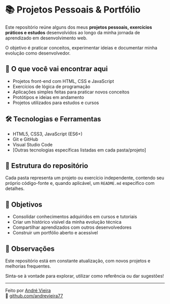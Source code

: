 # 📚 Projetos Pessoais & Portfólio

Este repositório reúne alguns dos meus **projetos pessoais, exercícios práticos e estudos** desenvolvidos ao longo da minha jornada de aprendizado em desenvolvimento web.

O objetivo é praticar conceitos, experimentar ideias e documentar minha evolução como desenvolvedor.

## 🚀 O que você vai encontrar aqui

- Projetos front-end com HTML, CSS e JavaScript
- Exercícios de lógica de programação
- Aplicações simples feitas para praticar novos conceitos
- Protótipos e ideias em andamento
- Projetos utilizados para estudos e cursos

## 🛠 Tecnologias e Ferramentas

- HTML5, CSS3, JavaScript (ES6+)
- Git e GitHub
- Visual Studio Code
- [Outras tecnologias específicas listadas em cada pasta/projeto]

## 📁 Estrutura do repositório

Cada pasta representa um projeto ou exercício independente, contendo seu próprio código-fonte e, quando aplicável, um `README.md` específico com detalhes.


## 🧠 Objetivos

- Consolidar conhecimentos adquiridos em cursos e tutoriais
- Criar um histórico visível da minha evolução técnica
- Compartilhar aprendizados com outros desenvolvedores
- Construir um portfólio aberto e acessível

## 📌 Observações

Este repositório está em constante atualização, com novos projetos e melhorias frequentes.

Sinta-se à vontade para explorar, utilizar como referência ou dar sugestões!

---

Feito por [André Vieira](https://www.linkedin.com/in/andrevieira)  
🔗 [github.com/andrevieira77](https://github.com/andrevieira77)
